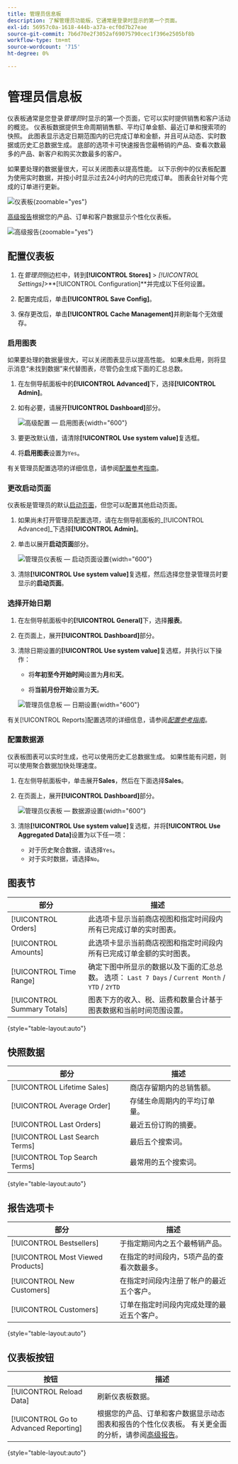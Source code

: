 ```yaml
---
title: 管理员信息板
description: 了解管理员功能板，它通常是登录时显示的第一个页面。
exl-id: 56957c0a-1618-444b-a37a-ecf0d7b27eae
source-git-commit: 7b6d70e2f3052af69075790cec1f396e2505bf8b
workflow-type: tm+mt
source-wordcount: '715'
ht-degree: 0%

---
```


# 管理员信息板

仪表板通常是您登录&#x200B;_管理员_&#x200B;时显示的第一个页面，它可以实时提供销售和客户活动的概览。 仪表板数据提供生命周期销售额、平均订单金额、最近订单和搜索项的快照。 此图表显示选定日期范围内的已完成订单和金额，并且可从动态、实时数据或历史汇总数据生成。 底部的选项卡可快速报告您最畅销的产品、查看次数最多的产品、新客户和购买次数最多的客户。

如果要处理的数据量很大，可以关闭图表以提高性能。 以下示例中的仪表板配置为使用实时数据，并按小时显示过去24小时内的已完成订单。 图表会针对每个完成的订单进行更新。

![仪表板](./assets/dashboard-full.png){zoomable="yes"}

[高级报告](business-intelligence.md#advanced-reporting)根据您的产品、订单和客户数据显示个性化仪表板。

![高级报告](./assets/dashboard-advanced-reporting.png){zoomable="yes"}

## 配置仪表板

1. 在&#x200B;_管理员_&#x200B;侧边栏中，转到&#x200B;**[!UICONTROL Stores]** > _[!UICONTROL Settings]_>**[!UICONTROL Configuration]**并完成以下任何设置。

1. 配置完成后，单击&#x200B;**[!UICONTROL Save Config]**。

1. 保存更改后，单击&#x200B;**[!UICONTROL Cache Management]**&#x200B;并刷新每个无效缓存。

### 启用图表

如果要处理的数据量很大，可以关闭图表显示以提高性能。 如果未启用，则将显示消息“未找到数据”来代替图表，尽管仍会生成下面的汇总总数。

1. 在左侧导航面板中的&#x200B;**[!UICONTROL Advanced]**&#x200B;下，选择&#x200B;**[!UICONTROL Admin]**。

1. 如有必要，请展开&#x200B;**[!UICONTROL Dashboard]**&#x200B;部分。

   ![高级配置 — 启用图表](./assets/admin-dashboard-config.png){width="600"}

1. 要更改默认值，请清除&#x200B;**[!UICONTROL Use system value]**&#x200B;复选框。

1. 将&#x200B;**启用图表**&#x200B;设置为`Yes`。

有关管理员配置选项的详细信息，请参阅[配置参考指南](../configuration-reference/advanced/admin.md)。

### 更改启动页面

仪表板是管理员的默认[启动页面](../configuration-reference/advanced/admin.md)，但您可以配置其他启动页面。

1. 如果尚未打开管理员配置选项，请在左侧导航面板的&#x200B;_[!UICONTROL Advanced]_下选择&#x200B;**[!UICONTROL Admin]**。

1. 单击以展开&#x200B;**启动页面**&#x200B;部分。

   ![管理员仪表板 — 启动页面设置](./assets/admin-startup-page.png){width="600"}

1. 清除&#x200B;**[!UICONTROL Use system value]**&#x200B;复选框，然后选择您登录管理员时要显示的&#x200B;**启动页面**。

### 选择开始日期

1. 在左侧导航面板中的&#x200B;**[!UICONTROL General]**&#x200B;下，选择&#x200B;**报表**。

1. 在页面上，展开&#x200B;**[!UICONTROL Dashboard]**&#x200B;部分。

1. 清除日期设置的&#x200B;**[!UICONTROL Use system value]**&#x200B;复选框，并执行以下操作：

   - 将&#x200B;**年初至今开始时间**&#x200B;设置为&#x200B;**月**&#x200B;和&#x200B;**天**。

   - 将&#x200B;**当前月份开始**&#x200B;设置为&#x200B;**天**。

   ![管理员信息板 — 日期设置](./assets/reports-dashboard.png){width="600"}

有关[!UICONTROL Reports]配置选项的详细信息，请参阅&#x200B;[_配置参考指南_](../configuration-reference/general/reports.md)。

### 配置数据源

仪表板图表可以实时生成，也可以使用历史汇总数据生成。 如果性能有问题，则可以使用聚合数据加快处理速度。

1. 在左侧导航面板中，单击展开&#x200B;**Sales**，然后在下面选择&#x200B;**Sales**。

1. 在页面上，展开&#x200B;**[!UICONTROL Dashboard]**&#x200B;部分。

   ![管理员仪表板 — 数据源设置](./assets/config-sales-dashboard.png){width="600"}

1. 清除&#x200B;**[!UICONTROL Use system value]**&#x200B;复选框，并将&#x200B;**[!UICONTROL Use Aggregated Data]**&#x200B;设置为以下任一项：

   - 对于历史聚合数据，请选择`Yes`。
   - 对于实时数据，请选择`No`。

## 图表节

| 部分 | 描述 |
|--- |--- |
| [!UICONTROL Orders] | 此选项卡显示当前商店视图和指定时间段内所有已完成订单的实时图表。 |
| [!UICONTROL Amounts] | 此选项卡显示当前商店视图和指定时间段内所有已完成订单金额的实时图表。 |
| [!UICONTROL Time Range] | 确定下图中所显示的数据以及下面的汇总总数。 选项： `Last 7 Days` / `Current Month` / `YTD` / `2YTD` |
| [!UICONTROL Summary Totals] | 图表下方的收入、税、运费和数量合计基于图表数据和当前时间范围设置。 |

{style="table-layout:auto"}

## 快照数据

| 部分 | 描述 |
|--- |--- |
| [!UICONTROL Lifetime Sales] | 商店存留期内的总销售额。 |
| [!UICONTROL Average Order] | 存储生命周期内的平均订单量。 |
| [!UICONTROL Last Orders] | 最近五份订购的摘要。 |
| [!UICONTROL Last Search Terms] | 最后五个搜索词。 |
| [!UICONTROL Top Search Terms] | 最常用的五个搜索词。 |

{style="table-layout:auto"}

## 报告选项卡

| 部分 | 描述 |
|--- |--- |
| [!UICONTROL Bestsellers] | 于指定期间内之五个最畅销产品。 |
| [!UICONTROL Most Viewed Products] | 在指定的时间段内，5项产品的查看次数最多。 |
| [!UICONTROL New Customers] | 在指定时间段内注册了帐户的最近五个客户。 |
| [!UICONTROL Customers] | 订单在指定时间段内完成处理的最近五个客户。 |

{style="table-layout:auto"}

## 仪表板按钮

| 按钮 | 描述 |
|--- |--- |
| [!UICONTROL Reload Data] | 刷新仪表板数据。 |
| [!UICONTROL Go to Advanced Reporting] | 根据您的产品、订单和客户数据显示动态图表和报告的个性化仪表板。 有关更全面的分析，请参阅[高级报告](business-intelligence.md#advanced-reporting)。 |

{style="table-layout:auto"}
